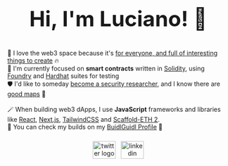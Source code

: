 <div align="center">
  <h2 style="font-size: 48px">Hi, I'm Luciano! 👋</h2>
</div>

💖 I love the web3 space because it's [for everyone, and full of interesting things to create](https://lulox.notion.site/Newbies-Lounge-68ea7c4c5f1a4ec29786be6a76516878) 🔥<br />
🌱 I'm currently focused on <b>smart contracts</b> written in [Solidity](https://docs.soliditylang.org/en/latest/cheatsheet.html), using [Foundry](https://book.getfoundry.sh/) and [Hardhat](https://hardhat.org/hardhat-network/docs/overview) suites for testing<br />
🛡️ I'd like to someday [become a security researcher](https://www.youtube.com/watch?v=pUWmJ86X_do), and I know there are [good maps](https://github.com/x676f64/secureum-mind_map) 🐥<br /><br />
🪄 When building web3 dApps, I use **JavaScript** frameworks and libraries like [React](https://react.dev/learn), [Next.js](https://nextjs.org/docs), [TailwindCSS](https://tailwindcss.com/) and [Scaffold-ETH 2](https://scaffoldeth.io/). <br />
🏰 You can check my builds on my [BuidlGuidl Profile](https://buidlguidl.com/builders/0xfBD9Ca40386A8C632cf0529bbb16b4BEdB59a0A0) 💼
<br />



<div align="center">
  <div style="display: flex; align-items: center; justify-content: center; margin-top: 24px;">
    <a href="https://twitter.com/LuloxEth" target="_blank" style="margin-right: 12px;">
      <img src="https://raw.githubusercontent.com/maurodesouza/profile-readme-generator/master/src/assets/icons/social/twitter/default.svg" width="52" height="40" alt="twitter logo" />
    </a>
    <a href="https://www.linkedin.com/in/lulox/" target="_blank">
      <img src="https://raw.githubusercontent.com/maurodesouza/profile-readme-generator/master/src/assets/icons/social/linkedin/default.svg" width="52" height="40" alt="linkedin logo" />
    </a>
  </div>
</div>
